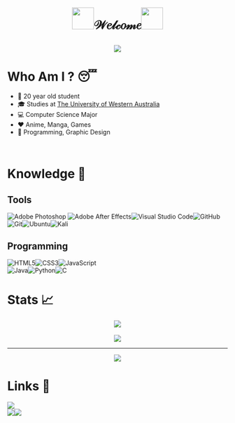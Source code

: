 <!-- Author: Spelljinxer -->

# <p align="center"><img height="50" width="50" src="https://i.redd.it/tsqu2c4rbda71.gif">𝒲𝑒𝓁𝒸𝑜𝓂𝑒<img height="50" width="50" src="https://i.redd.it/tsqu2c4rbda71.gif"></p>
<p align="center">
  <!-- <img src="https://github.com/Spelljinxer/Spelljinxer/blob/main/img/ayaka transparent bg.png" | width=550><br> -->
  <img src="https://quotes-github-readme.vercel.app/api?type=horizontal&theme=dracula">
</p>

# Who Am I ? 😴

* 📆 20 year old student
* 🎓 Studies at <a href="https://www.uwa.edu.au/">The University of Western Australia</a>
* 💻 Computer Science Major
* ❤️ Anime, Manga, Games
* 💙 Programming, Graphic Design
<br>


# Knowledge 🧠
<h2>Tools</h2>

![Adobe Photoshop](https://img.shields.io/badge/adobe%20photoshop-%2331A8FF.svg?style=for-the-badge&logo=adobe%20photoshop&logoColor=white) ![Adobe After Effects](https://img.shields.io/badge/Adobe%20After%20Effects-9999FF.svg?style=for-the-badge&logo=Adobe%20After%20Effects&logoColor=white)![Visual Studio Code](https://img.shields.io/badge/Visual%20Studio%20Code-0078d7.svg?style=for-the-badge&logo=visual-studio-code&logoColor=white)![GitHub](https://img.shields.io/badge/github-%23121011.svg?style=for-the-badge&logo=github&logoColor=white)![Git](https://img.shields.io/badge/git-%23F05033.svg?style=for-the-badge&logo=git&logoColor=white)![Ubuntu](https://img.shields.io/badge/Ubuntu-E95420?style=for-the-badge&logo=ubuntu&logoColor=white)![Kali](https://img.shields.io/badge/Kali-268BEE?style=for-the-badge&logo=kalilinux&logoColor=white)

<h2>Programming</h2>

![HTML5](https://img.shields.io/badge/html5-%23E34F26.svg?style=for-the-badge&logo=html5&logoColor=white)![CSS3](https://img.shields.io/badge/css3-%231572B6.svg?style=for-the-badge&logo=css3&logoColor=white)![JavaScript](https://img.shields.io/badge/javascript-%23323330.svg?style=for-the-badge&logo=javascript&logoColor=%23F7DF1E)<br>
![Java](https://img.shields.io/badge/java-%23ED8B00.svg?style=for-the-badge&logo=java&logoColor=white)![Python](https://img.shields.io/badge/python-3670A0?style=for-the-badge&logo=python&logoColor=ffdd54)![C](https://img.shields.io/badge/c-%2300599C.svg?style=for-the-badge&logo=c&logoColor=white)
<br>

# Stats 📈 

<p align="center">
  <img align="center"src="https://github-readme-stats.vercel.app/api?username=Spelljinxer&theme=material-palenight&show_icons=true&bg_color=45,3d3e65,bbc1e5&text_color=fcfcfe&title_color=fcfcfe&icon_color=fcfcfe&border_color=fcfcfe&count_private=true"><br>
  <br>
  <img src="https://github-readme-stats.vercel.app/api/top-langs?username=Spelljinxer&layout=compact&custom_title=Languages Used:"/>
</p>

---
<p align="center">
   <img src="https://lanyard.cnrad.dev/api/216594576247488513">
</p>

# Links 🔗
![](https://dcbadge.vercel.app/api/shield/216594576247488513)
<br><a href="https://steamcommunity.com/id/spelljinxer/"><img src="https://img.shields.io/badge/steam-%23000000.svg?style=for-the-badge&logo=steam&logoColor=white"></a><a href="https://open.spotify.com/user/necj33rd3m1wb5klvdjtp4z1q?si=be17277a60be486b"><img src="https://img.shields.io/badge/Spotify-1ED760?style=for-the-badge&logo=spotify&logoColor=white"></a>

